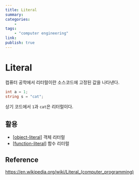 ```yaml
---
title: Literal
summary: 
categories:
    - 
tags:
    - "computer engineering"
link: 
publish: true
---
```


# Literal

컴퓨터 공학에서 리터럴이란 소스코드에 고정된 값을 나타낸다.  

```csharp
int a = 1;
string s = "cat";
```

상기 코드에서 `1`과 `cat`은 리터럴이다.  

## 활용

- [[object-literal]] 객체 리터럴
- [[function-literal]] 함수 리터럴

## Reference

<https://en.wikipedia.org/wiki/Literal_(computer_programming)>

[//begin]: # "Autogenerated link references for markdown compatibility"
[object-literal]: ../language/javascript/object-literal.md "Object Literal"
[function-literal]: ../language/javascript/function-literal.md "Function Literal"
[//end]: # "Autogenerated link references"